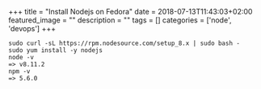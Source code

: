 +++
title =  "Install Nodejs on Fedora"
date = 2018-07-13T11:43:03+02:00
featured_image = ""
description = ""
tags = []
categories = ['node', 'devops']
+++

<!--more-->

    sudo curl -sL https://rpm.nodesource.com/setup_8.x | sudo bash -
    sudo yum install -y nodejs
    node -v
    => v8.11.2
    npm -v
    => 5.6.0
